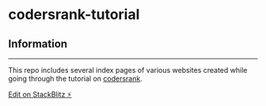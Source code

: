 # codersrank-tutorial



## Information

---

This repo includes several index pages of various websites created while going through the tutorial on [codersrank](https://www.codersrank.io/).

[Edit on StackBlitz ⚡️](https://stackblitz.com/edit/codersrank-tutorial)